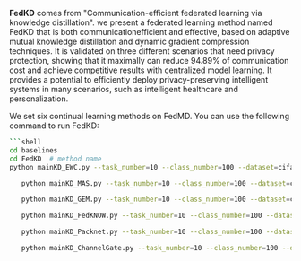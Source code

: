 **FedKD** comes from "Communication-efficient federated learning via knowledge distillation". we present a federated learning method named FedKD that is both communicationefficient and effective, based on adaptive mutual knowledge distillation and dynamic gradient compression techniques. It is validated on three different scenarios that need privacy protection, showing that it maximally can reduce 94.89% of communication cost and achieve competitive results with centralized model learning. It provides a potential to efficiently deploy privacy-preserving intelligent systems in many scenarios, such as intelligent healthcare and personalization.



We set six continual learning methods on FedMD. You can use the following command to run FedKD:



~~~sh
```shell
cd baselines
cd FedKD  # method name
python mainKD_EWC.py --task_number=10 --class_number=100 --dataset=cifar100 ## deploy EWC

​	python mainKD_MAS.py --task_number=10 --class_number=100 --dataset=cifar100 ## deploy MAS

​	python mainKD_GEM.py --task_number=10 --class_number=100 --dataset=cifar100 ## deploy GEM

​	python mainKD_FedKNOW.py --task_number=10 --class_number=100 --dataset=cifar100 ## deploy FedKNOW

​	python mainKD_Packnet.py --task_number=10 --class_number=100 --dataset=cifar100 ## deploy Packet

​	python mainKD_ChannelGate.py --task_number=10 --class_number=100 --dataset=cifar100 ## deploy ChannelGate
~~~

